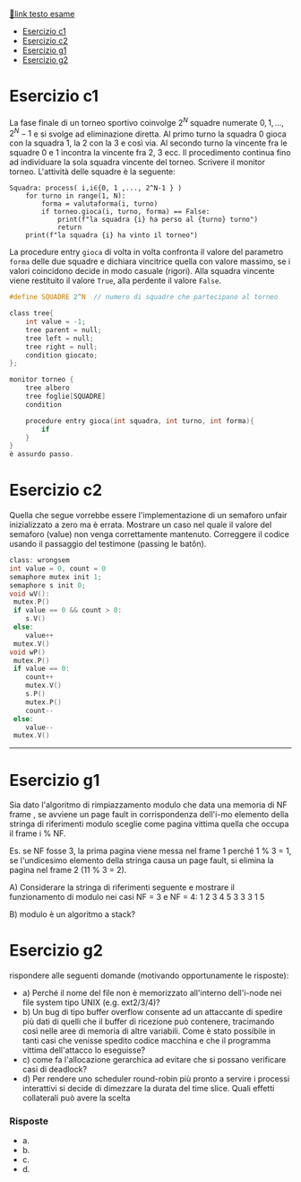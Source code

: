 [🔗link testo esame](https://csunibo.github.io/sistemi-operativi/prove/scritto/scritto-2021-07-21-testo.pdf)

- [Esercizio c1](#esercizio-c1)
- [Esercizio c2](#esercizio-c2)
- [Esercizio g1](#esercizio-g1)
- [Esercizio g2](#esercizio-g2)

# Esercizio c1
La fase finale di un torneo sportivo coinvolge $2^N$ squadre numerate $0, 1 ,... , 2^N−1$ e si svolge ad
eliminazione diretta. Al primo turno la squadra 0 gioca con la squadra 1, la 2 con la 3 e così via. Al secondo turno la vincente fra le squadre 0 e 1 incontra la vincente fra 2, 3 ecc. Il procedimento continua fino ad individuare la sola squadra vincente del torneo. Scrivere il monitor torneo. L'attività delle squadre è la seguente:
```
Squadra: process( i,i∈{0, 1 ,..., 2^N-1 } )
	for turno in range(1, N):
		forma = valutaforma(i, turno)
		if torneo.gioca(i, turno, forma) == False:
			print(f"la squadra {i} ha perso al {turno} turno")
			return
	print(f"la squadra {i} ha vinto il torneo")
```
La procedure entry `gioca` di volta in volta confronta il valore del parametro `forma` delle due squadre e dichiara
vincitrice quella con valore massimo, se i valori coincidono decide in modo casuale (rigori).
Alla squadra vincente viene restituito il valore `True`, alla perdente il valore `False`.

```c
#define SQUADRE 2^N	 // numero di squadre che partecipano al torneo

class tree{
	int value = -1;
	tree parent = null;
	tree left = null;
	tree right = null;
	condition giocato;
};

monitor torneo {
	tree albero
	tree foglie[SQUADRE]
	condition

	procedure entry gioca(int squadra, int turno, int forma){
		if 
	}
}
è assurdo passo.
```

# Esercizio c2
Quella che segue vorrebbe essere l'implementazione di un semaforo unfair inizializzato a zero ma è
errata. Mostrare un caso nel quale il valore del semaforo (value) non venga correttamente mantenuto. Correggere il
codice usando il passaggio del testimone (passing le batôn).
```c
class: wrongsem
int value = 0, count = 0
semaphore mutex init 1;
semaphore s init 0;
void wV():
 mutex.P()
 if value == 0 && count > 0:
 	s.V()
 else:
 	value++
 mutex.V()
void wP()
 mutex.P()
 if value == 0:
	count++
	mutex.V()
	s.P()
	mutex.P()
	count--
 else:
 	value--
 mutex.V()
```


---
# Esercizio g1
Sia dato l'algoritmo di rimpiazzamento modulo che data una memoria di NF frame , se avviene un page
fault in corrispondenza dell'i-mo elemento della stringa di riferimenti modulo sceglie come pagina vittima quella che
occupa il frame i % NF.

Es. se NF fosse 3, la prima pagina viene messa nel frame 1 perché 1 % 3 = 1, se l'undicesimo elemento della stringa
causa un page fault, si elimina la pagina nel frame 2 (11 % 3 = 2).

A) Considerare la stringa di riferimenti seguente e mostrare il funzionamento di modulo nei casi NF = 3 e NF = 4:
1 2 3 4 5 3 3 3 1 5

B) modulo è un algoritmo a stack? 


# Esercizio g2
rispondere alle seguenti domande (motivando opportunamente le risposte):
- a) Perché il nome del file non è memorizzato all'interno dell'i-node nei file system tipo UNIX (e.g. ext2/3/4)?
- b) Un bug di tipo buffer overflow consente ad un attaccante di spedire più dati di quelli che il buffer di ricezione può
contenere, tracimando così nelle aree di memoria di altre variabili. Come è stato possibile in tanti casi che venisse
spedito codice macchina e che il programma vittima dell'attacco lo eseguisse?
- c) come fa l'allocazione gerarchica ad evitare che si possano verificare casi di deadlock?
- d) Per rendere uno scheduler round-robin più pronto a servire i processi interattivi si decide di dimezzare la durata del
time slice. Quali effetti collaterali può avere la scelta

### Risposte
- a. 
- b.
- c.
- d.
